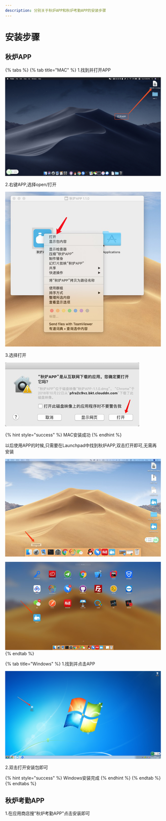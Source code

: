 ```yaml
---
description: 分别关于秋炉APP和秋炉考勤APP的安装步骤
---
```


# 安装步骤

## 秋炉APP

{% tabs %}
{% tab title="MAC" %}
1.找到并打开APP  

![](.gitbook/assets/tu-pian-1.png)

2.右键APP,选择open/打开  

![](.gitbook/assets/tu-pian-2%20%281%29.png)

3.选择打开  

![](.gitbook/assets/tu-pian-3.png)

{% hint style="success" %}
MAC安装成功
{% endhint %}

以后使用APP的时候,只需要在Launchpad中找到秋炉APP,双击打开即可,无需再安装  

![](.gitbook/assets/tu-pian-6.png)

![](.gitbook/assets/tu-pian-7%20%281%29.png)
{% endtab %}

{% tab title="Windows" %}
1.找到并点击APP  

![](.gitbook/assets/tu-pian-8.png)

2.双击打开安装包即可

{% hint style="success" %}
Windows安装完成
{% endhint %}
{% endtab %}
{% endtabs %}

## 秋炉考勤APP

1.在应用商店搜"秋炉考勤APP"点击安装即可

